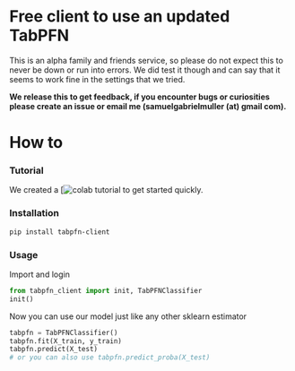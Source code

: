 # Free client to use an updated TabPFN

This is an alpha family and friends service, so please do not expect this to never be down or run into errors.
We did test it though and can say that it seems to work fine in the settings that we tried.

**We release this to get feedback, if you encounter bugs or curiosities please create an issue or email me (samuelgabrielmuller (at) gmail com).**


# How to

### Tutorial

We created a [![colab](https://colab.research.google.com/gist/liam-sbhoo/a78a0fab40d8940c218cf2dc3b4f2bf8/tabpfndemo.ipynb](https://colab.research.google.com/drive/1ns_KdtyHgl29AOVwTw9c-DZrPj7fx_DW?usp=sharing))
tutorial to get started quickly.

### Installation

```bash
pip install tabpfn-client
```

### Usage

Import and login
```python
from tabpfn_client import init, TabPFNClassifier
init()
```

Now you can use our model just like any other sklearn estimator
```python
tabpfn = TabPFNClassifier()
tabpfn.fit(X_train, y_train)
tabpfn.predict(X_test)
# or you can also use tabpfn.predict_proba(X_test)
```
